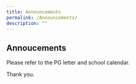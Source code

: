 ```yaml
---
title: Announcements
permalink: /Announcements/
description: ""
---
```

## Annoucements


Please refer to the PG letter and school calendar. 

Thank you.